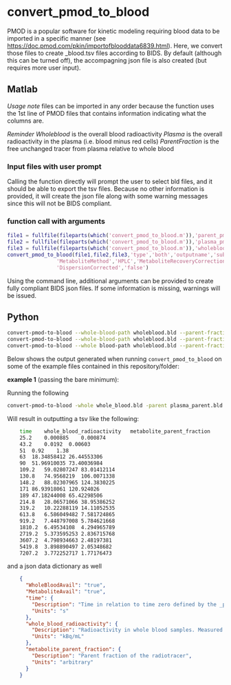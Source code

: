 # convert_pmod_to_blood

PMOD is a popular software for kinetic modeling requiring blood data to be imported in a specific manner
(see https://doc.pmod.com/pkin/importofblooddata6839.html). Here, we convert those files to create _blood.tsv files
according to BIDS. By default (although this can be turned off), the accompagning json file is also created
(but requires more user input).

## Matlab

_Usage note_ files can be imported in any order because the function uses the 1st line of PMOD files that contains
information indicating what the columns are.

_Reminder_ *Wholeblood* is the overall blood radioactivity *Plasma* is the overall radioactivity in the plasma
(i.e. blood minus red cells) *ParentFraction* is the free unchanged tracer from plasma relative to whole blood

### Input files with user prompt

Calling the function directly will prompt the user to select bld files, and it should be able to export the tsv files.
Because no other information is provided, it will create the json file along with some warning messages since this will
not be BIDS compliant.

### function call with arguments

```matlab
file1 = fullfile(fileparts(which('convert_pmod_to_blood.m')),'parent_pmodexample.bld');
file2 = fullfile(fileparts(which('convert_pmod_to_blood.m')),'plasma_pmodexample.bld');
file3 = fullfile(fileparts(which('convert_pmod_to_blood.m')),'wholeblood_pmodexample.bld');
convert_pmod_to_blood(file1,file2,file3,'type','both','outputname','sub01-',...
                'MetaboliteMethod','HPLC','MetaboliteRecoveryCorrectionApplied','false',...
                'DispersionCorrected','false')
```

Using the command line, additional arguments can be provided to create fully compliant BIDS json files.
If some information is missing, warnings will be issued.

## Python

```bash
convert-pmod-to-blood --whole-blood-path wholeblood.bld --parent-fraction parentfraction.bld # simplest use case
convert-pmod-to-blood --whole-blood-path wholeblood.bld --parent-fraction parentfraction.bld --plasma-activity-path plasma.bld
convert-pmod-to-blood --whole blood-path wholeblood.bld --parent-fraction parentfraction.bld --outputh-path sub-01/pet
```

Below shows the output generated when running `convert_pmod_to_blood` on some of the example files contained in this
repository/folder:

**example 1** (passing the bare minimum):

Running the following

```bash
convert-pmod-to-blood -whole whole_blood.bld -parent plasma_parent.bld
```

Will result in outputting a tsv like the following:

```bash
    time	whole_blood_radioactivity	metabolite_parent_fraction
    25.2	0.000885	0.000874
    43.2	0.0192	0.00603
    51	0.92	1.38
    63	18.34858412	26.44553306
    90	51.96910035	73.40036984
    109.2	59.02807247	83.01412114
    130.8	74.9568219	106.0071338
    148.2	88.02307965	124.3830225
    171	86.93918061	120.924026
    189	47.18244008	65.42298506
    214.8	28.06571066	38.95386252
    319.2	10.22288119	14.11052535
    613.8	6.586049482	7.581724865
    919.2	7.448797008	5.784621668
    1810.2	6.49534108	4.294965789
    2719.2	5.373595253	2.836715768
    3607.2	4.798934663	2.48197381
    5419.8	3.898890497	2.05348682
    7207.2	3.772252717	1.77176473
```

and a json data dictionary as well

```json
    {
      "WholeBloodAvail": "true",
      "MetaboliteAvail": "true",
      "time": {
        "Description": "Time in relation to time zero defined by the _pet.json",
        "Units": "s"
      },
      "whole_blood_radioactivity": {
        "Description": "Radioactivity in whole blood samples. Measured using COBRA counter.",
        "Units": "kBq/mL"
      },
      "metabolite_parent_fraction": {
        "Description": "Parent fraction of the radiotracer",
        "Units": "arbitrary"
      }
    }
```